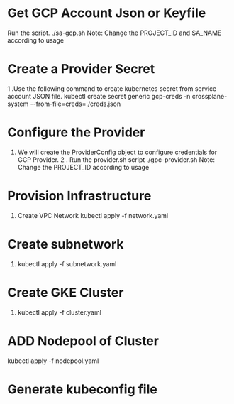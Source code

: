 # Get GCP Account Json or Keyfile
Run the script.
./sa-gcp.sh
Note: Change the PROJECT_ID and SA_NAME according to usage

# Create a Provider Secret
  1 .Use the following command to create kubernetes secret from service account JSON file.
   kubectl create secret generic gcp-creds -n crossplane-system --from-file=creds=./creds.json

# Configure the Provider
1. We will create the ProviderConfig object to configure credentials for GCP Provider.
2 . Run the provider.sh script
./gpc-provider.sh
Note: Change the PROJECT_ID according to usage

# Provision Infrastructure
1. Create VPC Network
kubectl apply -f network.yaml
# Create subnetwork
1. kubectl apply -f subnetwork.yaml
# Create GKE Cluster
1. kubectl apply -f cluster.yaml
# ADD Nodepool of Cluster 
kubectl apply -f nodepool.yaml
# Generate kubeconfig file 
